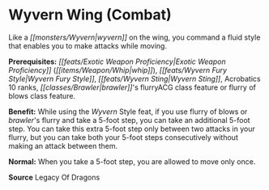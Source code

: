 ﻿---
cssclass: [feats]

---
# Wyvern Wing (Combat)

Like a _[[monsters/Wyvern|wyvern]]_ on the wing, you command a fluid style that enables you to make attacks while moving.

**Prerequisites:** _[[feats/Exotic Weapon Proficiency|Exotic Weapon Proficiency]]_ (_[[items/Weapon/Whip|whip]]_), _[[feats/Wyvern Fury Style|Wyvern Fury Style]]_, _[[feats/Wyvern Sting|Wyvern Sting]]_, Acrobatics 10 ranks, _[[classes/Brawler|brawler]]_'s flurryACG class feature or flurry of blows class feature.

**Benefit:** While using the _Wyvern_ Style feat, if you use flurry of blows or _brawler_'s flurry and take a 5-foot step, you can take an additional 5-foot step. You can take this extra 5-foot step only between two attacks in your flurry, but you can take both your 5-foot steps consecutively without making an attack between them.

**Normal:** When you take a 5-foot step, you are allowed to move only once.

**Source** Legacy Of Dragons